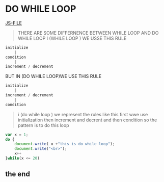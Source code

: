 # DO WHILE LOOP
[JS-FILE](../js/27-do-while-loop.js)

>THERE ARE SOME DIFFERNENCE BETWEEN WHILE LOOP AND DO WHILE LOOP I (WHILE LOOP ) WE USSE THIS RULE

```javascript
initialize
    |  
condition 
    |
increment / decrement
```

BUT IN (DO WHILE LOOP)WE USE THIS RULE

```javascript
initialize
    |  
increment / decrement
    |
condition
```

>i (do while loop ) we represent the rules like this first wwe use initialization then increment and decrent and then condition so the pattern is to do this loop

```javascript
var x = 1;
do {
    document.write( x +"this is do while loop");
    document.write("<br>");
    x++
}while(x <= 20)
```

## the end
